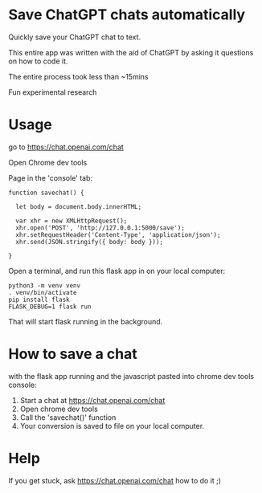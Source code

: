 # Save ChatGPT chats automatically

Quickly save your ChatGPT chat to text.

This entire app was written with the aid of ChatGPT by asking 
it questions on how to code it. 

The entire process took less than ~15mins

Fun experimental research

# Usage

go to https://chat.openai.com/chat

Open Chrome dev tools

Page in the 'console' tab:

```
function savechat() {

  let body = document.body.innerHTML;

  var xhr = new XMLHttpRequest();
  xhr.open('POST', 'http://127.0.0.1:5000/save');
  xhr.setRequestHeader('Content-Type', 'application/json');
  xhr.send(JSON.stringify({ body: body }));

}
```

Open a terminal, and run this flask app in on your local computer:

```
python3 -m venv venv
. venv/bin/activate
pip install flask
FLASK_DEBUG=1 flask run
```
That will start flask running in the background.

# How to save a chat

with the flask app running and the javascript pasted into chrome dev tools console:

1. Start a chat at https://chat.openai.com/chat
2. Open chrome dev tools
3. Call the 'savechat()' function
4. Your conversion is saved to file on your local computer.


# Help

If you get stuck, ask https://chat.openai.com/chat how to do it ;) 
